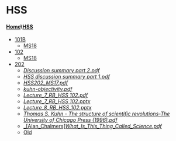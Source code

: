 # HSS
#### [Home](..)\\[HSS]()
- [101B](101B)
    - [MS18](101B\MS18)
- [102](102)
    - [MS18](102\MS18)
- [202](202)
    - [_Discussion summary part 2.pdf_](202\Discussion%20summary%20part%202.pdf)
    - [_HSS discussion summary part 1.pdf_](202\HSS%20discussion%20summary%20part%201.pdf)
    - [_HSS202_MS17.pdf_](202\HSS202_MS17.pdf)
    - [_kuhn-objectivity.pdf_](202\kuhn-objectivity.pdf)
    - [_Lecture_7_RB_HSS 102.pdf_](202\Lecture_7_RB_HSS%20102.pdf)
    - [_Lecture_7_RB_HSS 102.pptx_](202\Lecture_7_RB_HSS%20102.pptx)
    - [_Lecture_8_RB_HSS_102.pptx_](202\Lecture_8_RB_HSS_102.pptx)
    - [_Thomas S. Kuhn - The structure of scientific revolutions-The University of Chicago Press (1996).pdf_](202\Thomas%20S.%20Kuhn%20-%20The%20structure%20of%20scientific%20revolutions-The%20University%20of%20Chicago%20Press%20(1996).pdf)
    - [_[Alan_Chalmers]_What_Is_This_Thing_Called_Science.pdf_](202\[Alan_Chalmers]_What_Is_This_Thing_Called_Science.pdf)
    - [Old](202\Old)
